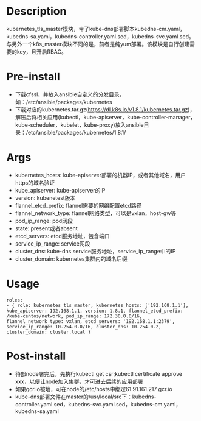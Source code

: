 Description
===========
kubernetes_tls_master模块，带了kube-dns部署脚本kubedns-cm.yaml， kubedns-sa.yaml，kubedns-controller.yaml.sed，kubedns-svc.yaml.sed。与另外一个k8s_master模块不同的是，前者是纯yum部署。该模块是自行创建需要的key，且开启RBAC。

Pre-install
===========
* 下载cfssl，并放入ansible自定义的分发目录，如：/etc/ansible/packages/kubernetes
* 下载对应的kubernetes.tar.gz(https://dl.k8s.io/v1.8.1/kubernetes.tar.gz)，解压后将相关应用(kubectl，kube-apiserver，kube-controller-manager，kube-scheduler，kubelet，kube-proxy)放入ansible目录：/etc/ansible/packages/kubernetes/1.8.1/

Args
=============
* kubernetes_hosts: kube-apiserver部署的机器IP，或者其他域名，用户https的域名验证
* kube_apiserver: kube-apiserver的IP
* version: kubenetest版本
* flannel_etcd_prefix: flannel需要的网络配置etcd路径 
* flannel_network_type: flannel网络类型，可以是vxlan，host-gw等
* pod_ip_range: pod网段
* state: present或者absent
* etcd_servers: etcd服务地址，包含端口
* service_ip_range: service网段 
* cluster_dns: kube-dns service服务地址，service_ip_range中的IP
* cluster_domain: kubernetes集群内的域名后缀

Usage
===========
```
roles:  
- { role: kubernetes_tls_master, kubernetes_hosts: ['192.168.1.1'], kube_apiserver: 192.168.1.1, version: 1.8.1, flannel_etcd_prefix: /kube-centos/network, pod_ip_range: 172.30.0.0/16, flannel_network_type: vxlan, etcd_servers: '192.168.1.1:2379', service_ip_range: 10.254.0.0/16, cluster_dns: 10.254.0.2, cluster_domain: cluster.local }
```

Post-install
===========
* 待部node署完后，先执行kubectl get csr;kubectl certificate approve xxx，以便让node加入集群，才可进去后续的应用部署
* 如果gcr.io被墙，可在node的/etc/hosts中绑定61.91.161.217 gcr.io
* kube-dns部署文件在master的/usr/local/src下：kubedns-controller.yaml.sed，kubedns-svc.yaml.sed，kubedns-cm.yaml，kubedns-sa.yaml
